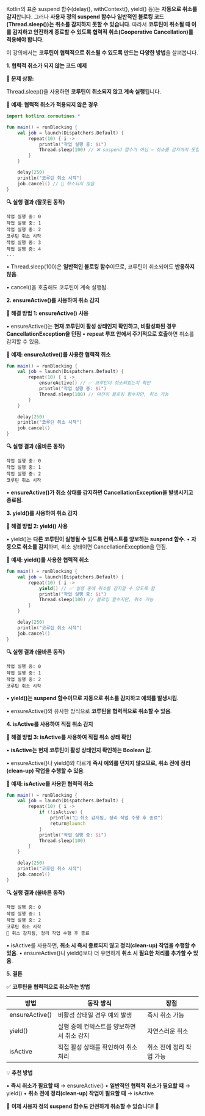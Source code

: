 
Kotlin의 표준 suspend 함수(delay(), withContext(), yield() 등)는 **자동으로 취소를 감지**합니다.
그러나 **사용자 정의 suspend 함수나 일반적인 블로킹 코드(Thread.sleep())는 취소를 감지하지 못할 수 있습니다**.
따라서 **코루틴이 취소될 때 이를 감지하고 안전하게 종료할 수 있도록 협력적 취소(Cooperative Cancellation)를 적용해야 합니다**.


이 강의에서는 **코루틴이 협력적으로 취소될 수 있도록 만드는 다양한 방법**을 살펴봅니다.

**1. 협력적 취소가 되지 않는 코드 예제**

**🚨 문제 상황:**

Thread.sleep()을 사용하면 **코루틴이 취소되지 않고 계속 실행**됩니다.

**📌 예제: 협력적 취소가 적용되지 않은 경우**

```kotlin
import kotlinx.coroutines.*

fun main() = runBlocking {
    val job = launch(Dispatchers.Default) {
        repeat(10) { i ->
            println("작업 실행 중: $i")
            Thread.sleep(100) // ❌ suspend 함수가 아님 → 취소를 감지하지 못함
        }
    }

    delay(250)
    println("코루틴 취소 시작")
    job.cancel() // 🚨 취소되지 않음
}
```

**🔍 실행 결과 (잘못된 동작)**

```
작업 실행 중: 0
작업 실행 중: 1
작업 실행 중: 2
코루틴 취소 시작
작업 실행 중: 3
작업 실행 중: 4
...
```

• Thread.sleep(100)은 **일반적인 블로킹 함수**이므로, 코루틴이 취소되어도 **반응하지 않음**.

• cancel()을 호출해도 코루틴이 계속 실행됨.

**2. ensureActive()를 사용하여 취소 감지**

  

**🚀 해결 방법 1: ensureActive() 사용**

• ensureActive()는 **현재 코루틴이 활성 상태인지 확인하고, 비활성화된 경우 CancellationException을 던짐**
• **repeat 루프 안에서 주기적으로 호출**하면 취소를 감지할 수 있음.

  

**📌 예제: ensureActive()를 사용한 협력적 취소**

```kotlin
fun main() = runBlocking {
    val job = launch(Dispatchers.Default) {
        repeat(10) { i ->
            ensureActive() // ✅ 코루틴이 취소되었는지 확인
            println("작업 실행 중: $i")
            Thread.sleep(100) // 여전히 블로킹 함수지만, 취소 가능
        }
    }

    delay(250)
    println("코루틴 취소 시작")
    job.cancel()
}
```

**🔍 실행 결과 (올바른 동작)**

```
작업 실행 중: 0
작업 실행 중: 1
작업 실행 중: 2
코루틴 취소 시작
```

• **ensureActive()가 취소 상태를 감지하면 CancellationException을 발생시키고 종료됨**.

**3. yield()를 사용하여 취소 감지**

  

**🚀 해결 방법 2: yield() 사용**

• yield()는 **다른 코루틴이 실행될 수 있도록 컨텍스트를 양보하는 suspend 함수**.
• **자동으로 취소를 감지**하며, 취소 상태이면 CancellationException을 던짐.

  

**📌 예제: yield()를 사용한 협력적 취소**

```kotlin
fun main() = runBlocking {
    val job = launch(Dispatchers.Default) {
        repeat(10) { i ->
            yield() // ✅ 실행 중에 취소를 감지할 수 있도록 함
            println("작업 실행 중: $i")
            Thread.sleep(100) // 블로킹 함수지만, 취소 가능
        }
    }

    delay(250)
    println("코루틴 취소 시작")
    job.cancel()
}
```

**🔍 실행 결과 (올바른 동작)**

```
작업 실행 중: 0
작업 실행 중: 1
작업 실행 중: 2
코루틴 취소 시작
```

• **yield()는 suspend 함수이므로 자동으로 취소를 감지하고 예외를 발생시킴**.

• ensureActive()와 유사한 방식으로 **코루틴을 협력적으로 취소할 수 있음**.

**4. isActive를 사용하여 직접 취소 감지**

  

**🚀 해결 방법 3: isActive를 사용하여 직접 취소 상태 확인**

• **isActive는 현재 코루틴이 활성 상태인지 확인하는 Boolean 값**.

• ensureActive()나 yield()와 다르게 **즉시 예외를 던지지 않으므로, 취소 전에 정리(clean-up) 작업을 수행할 수 있음**.

  

**📌 예제: isActive를 사용한 협력적 취소**

```kotlin
fun main() = runBlocking {
    val job = launch(Dispatchers.Default) {
        repeat(10) { i ->
            if (!isActive) {
                println("🚨 취소 감지됨, 정리 작업 수행 후 종료")
                return@launch
            }
            println("작업 실행 중: $i")
            Thread.sleep(100)
        }
    }

    delay(250)
    println("코루틴 취소 시작")
    job.cancel()
}
```

**🔍 실행 결과 (올바른 동작)**

```
작업 실행 중: 0
작업 실행 중: 1
작업 실행 중: 2
코루틴 취소 시작
🚨 취소 감지됨, 정리 작업 수행 후 종료
```

• isActive를 사용하면, **취소 시 즉시 종료되지 않고 정리(clean-up) 작업을 수행할 수 있음**.
• ensureActive()나 yield()보다 더 유연하게 **취소 시 필요한 처리를 추가할 수 있음**.

**5. 결론**

  

✅ **코루틴을 협력적으로 취소하는 방법**

|**방법**|**동작 방식**|**장점**|
|---|---|---|
|ensureActive()|비활성 상태일 경우 예외 발생|즉시 취소 가능|
|yield()|실행 중에 컨텍스트를 양보하면서 취소 감지|자연스러운 취소|
|isActive|직접 활성 상태를 확인하여 취소 처리|취소 전에 정리 작업 가능|

💡 **추천 방법**

• **즉시 취소가 필요할 때** → ensureActive()
• **일반적인 협력적 취소가 필요할 때** → yield()
• **취소 전에 정리(clean-up) 작업이 필요할 때** → isActive


🚀 **이제 사용자 정의 suspend 함수도 안전하게 취소할 수 있습니다!** 🎯